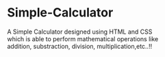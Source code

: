 # Simple-Calculator
A Simple Calculator designed using HTML and CSS<br>
which is able to perform mathematical operations like<br>
addition, substraction, division, multiplication,etc..!!<br>
